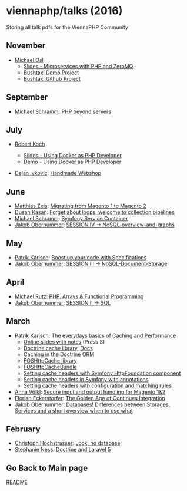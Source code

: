 viennaphp/talks (2016)
================

Storing all talk pdfs for the ViennaPHP Community

November
--------

* [Michael Osl](https://www.michael-osl.at/)
	* [Slides - Microservices with PHP and ZeroMQ](../201611/01_Microservices_with_PHP_and_ZeroMQ.pdf)
	* [Bushtaxi Demo Project](https://github.com/moee/bushtaxi-demo)
	* [Bushtaxi Github Project](https://github.com/moee/bushtaxi)
	
	
September
---------

* [Michael Schramm](): [PHP beyond servers](../201609/02_php_beyond_servers.pdf)



July
--------

* [Robert Koch]()
    * [Slides - Using Docker as PHP Developer](../201607/01_Using-Docker-as-PHP-developer-at-viennaPHP.pdf)
    * [Demo - Using Docker as PHP Developer ](../201607/02_Docker-Demo.7z)

* [Dejan Ivkovic](): [Handmade Webshop](../201607/)


June
--------

* [Matthias Zeis](http://www.matthias-zeis.com/): [Migrating from Magento 1 to Magento 2](http://de.slideshare.net/mzeis/how-to-migrate-from-magento-1-to-magento-2)
* [Dusan Kasan](http://dusankasan.com/): [Forget about loops, welcome to collection pipelines](../201606/04-forget-about-loops.pdf)
* [Michael Schramm](http://blog.ms07.at/): [Symfony Service Container](../201606/03-the-symfony-service-container.pdf)
* [Jakob Oberhummer](https://at.linkedin.com/pub/jakob-oberhummer/5b/b71/643): [SESSION IV -> NoSQL-overview-and-graphs](../201606/01_NoSQL-overview-and-graphs-final-chapter.pdf)


May
--------

* [Patrik Karisch](http://www.karisch.guru/): [Boost up your code with Specifications](http://slides.pixelart.at/2016-05-12/viennaphp/specifications/#/)
* [Jakob Oberhummer](https://at.linkedin.com/pub/jakob-oberhummer/5b/b71/643): [SESSION III -> NoSQL-Document-Storage](../201605/01_NoSQL-Document-Storage.pdf)


April
--------

* [Michael Rutz](https://twitter.com/m_bymike): [PHP, Arrays & Functional Programming](http://www.slideshare.net/MichaelRutz/php-arrays-functional-programming)
* [Jakob Oberhummer](https://at.linkedin.com/pub/jakob-oberhummer/5b/b71/643): [SESSION II -> SQL](../201604/01_ViennaPHP_SQL.pdf)


March
--------

* [Patrik Karisch](http://www.karisch.guru/): [The everydays basics of Caching and Performance](../201603/03_the-everyday-basics-of-caching-and-performance.pdf)
  * [Online slides with notes](http://slides.pixelart.at/2016-03-23/viennaphp/caching/) (Press S)
  * [Doctrine cache library](https://github.com/doctrine/cache), [Docs](http://doctrine-orm.readthedocs.org/projects/doctrine-orm/en/latest/reference/caching.html)
  * [Caching in the Doctrine ORM](http://doctrine-orm.readthedocs.org/projects/doctrine-orm/en/latest/reference/caching.html#integrating-with-the-orm)
  * [FOSHttpCache library](https://foshttpcache.readthedocs.org/en/stable/)
  * [FOSHttpCacheBundle](https://foshttpcachebundle.readthedocs.org/en/stable/)
  * [Setting cache headers with Symfony HttpFoundation component](http://symfony.com/doc/current/book/http_cache.html#the-cache-control-header)
  * [Setting cache headers in Symfony with annotations](http://symfony.com/doc/current/bundles/SensioFrameworkExtraBundle/annotations/cache.html)
  * [Setting cache headers with configuration and matching rules](https://foshttpcachebundle.readthedocs.org/en/stable/features/headers.html)
* [Anna Völkl](http://anna.voelkl.at): [Secure input and output handling for Magento 1&2](http://de.slideshare.net/avoelkl/secure-input-and-output-handling-viennaphp)
* [Florian Eckerstorfer](https://florian.ec/): [The Golden Age of Continues Integration](../201603/02_the-golden-age-of-continuous-integration.pdf)
* [Jakob Oberhummer](https://at.linkedin.com/pub/jakob-oberhummer/5b/b71/643): [Databases! Differences between Storages, Services and a short overview when to use what](../201603/01_PHP_Vienna-Talk-Databases-introduction.pdf)


February
--------

* [Christoph Hochstrasser](https://hochstrasser.io): [Look, no database](../201602/00_christoph_hochstrasser_decoupled_ecommerce_viennaphp.pdf)
* [Stephanie Ness](https://at.linkedin.com/in/nessstephanie/en): [Doctrine and Laravel 5](../201602/.pdf)




## Go Back to Main page

[README](../README.md)  
